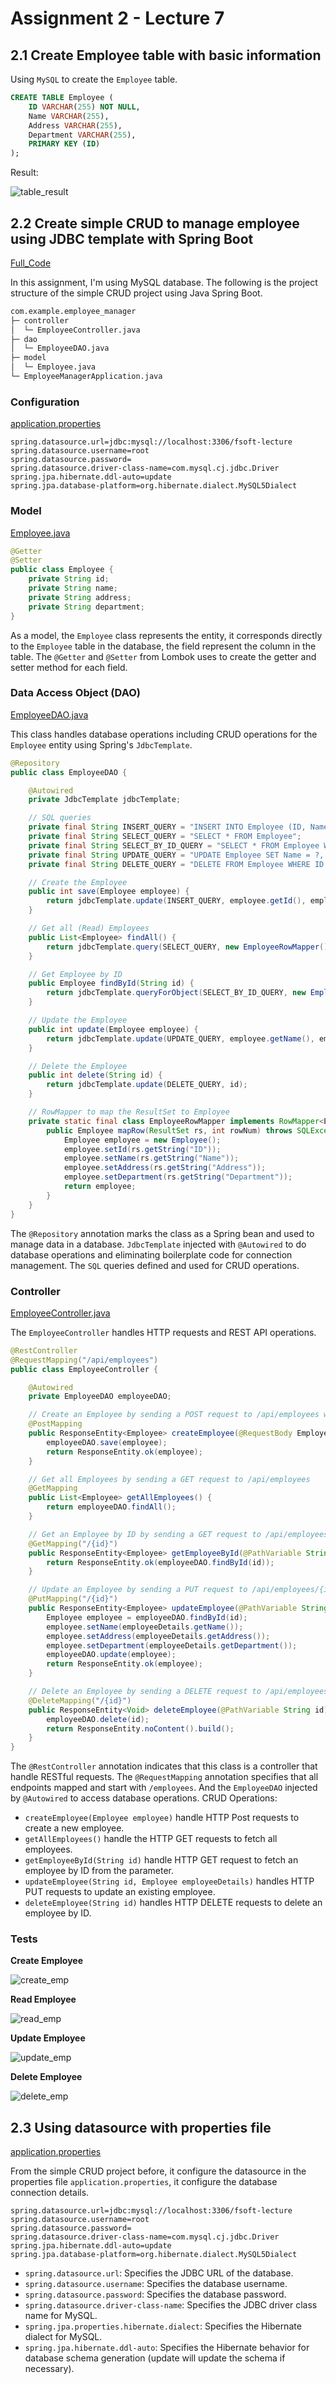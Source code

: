 # Assignment 2 - Lecture 7

## 2.1 Create Employee table with basic information​

Using `MySQL` to create the `Employee` table.

```sql
CREATE TABLE Employee (
    ID VARCHAR(255) NOT NULL,
    Name VARCHAR(255),
    Address VARCHAR(255),
    Department VARCHAR(255),
    PRIMARY KEY (ID)
);
```

Result:

![table_result](img/table.png)

## 2.2 Create simple CRUD to manage employee using JDBC template with Spring Boot​

[Full_Code](employee_manager/src/main/java/com/example/employee_manager)

In this assignment, I'm using MySQL database. The following is the project structure of the simple CRUD project using Java Spring Boot.

```bash
com.example.employee_manager
├─ controller
│  └─ EmployeeController.java
├─ dao
│  └─ EmployeeDAO.java
├─ model
│  └─ Employee.java
└─ EmployeeManagerApplication.java
```

### Configuration

[application.properties](employee_manager/src/main/resources/application.properties)

```
spring.datasource.url=jdbc:mysql://localhost:3306/fsoft-lecture
spring.datasource.username=root
spring.datasource.password=
spring.datasource.driver-class-name=com.mysql.cj.jdbc.Driver
spring.jpa.hibernate.ddl-auto=update
spring.jpa.database-platform=org.hibernate.dialect.MySQL5Dialect
```

### Model

[Employee.java](employee_manager/src/main/java/com/example/employee_manager/model/Employee.java)

```java
@Getter
@Setter
public class Employee {
    private String id;
    private String name;
    private String address;
    private String department;
}
```

As a model, the `Employee` class represents the entity, it corresponds directly to the `Employee` table in the database, the field represent the column in the table. The `@Getter` and `@Setter` from Lombok uses to create the getter and setter method for each field.

### Data Access Object (DAO)

[EmployeeDAO.java](employee_manager/src/main/java/com/example/employee_manager/dao/EmployeeDAO.java)

This class handles database operations including CRUD operations for the `Employee` entity using Spring's `JdbcTemplate`.

```java
@Repository
public class EmployeeDAO {

    @Autowired
    private JdbcTemplate jdbcTemplate;

    // SQL queries
    private final String INSERT_QUERY = "INSERT INTO Employee (ID, Name, Address, Department) VALUES (?, ?, ?, ?)";
    private final String SELECT_QUERY = "SELECT * FROM Employee";
    private final String SELECT_BY_ID_QUERY = "SELECT * FROM Employee WHERE ID = ?";
    private final String UPDATE_QUERY = "UPDATE Employee SET Name = ?, Address = ?, Department = ? WHERE ID = ?";
    private final String DELETE_QUERY = "DELETE FROM Employee WHERE ID = ?";

    // Create the Employee
    public int save(Employee employee) {
        return jdbcTemplate.update(INSERT_QUERY, employee.getId(), employee.getName(), employee.getAddress(), employee.getDepartment());
    }

    // Get all (Read) Employees
    public List<Employee> findAll() {
        return jdbcTemplate.query(SELECT_QUERY, new EmployeeRowMapper());
    }

    // Get Employee by ID
    public Employee findById(String id) {
        return jdbcTemplate.queryForObject(SELECT_BY_ID_QUERY, new EmployeeRowMapper(), id);
    }

    // Update the Employee
    public int update(Employee employee) {
        return jdbcTemplate.update(UPDATE_QUERY, employee.getName(), employee.getAddress(), employee.getDepartment(), employee.getId());
    }

    // Delete the Employee
    public int delete(String id) {
        return jdbcTemplate.update(DELETE_QUERY, id);
    }

    // RowMapper to map the ResultSet to Employee
    private static final class EmployeeRowMapper implements RowMapper<Employee> {
        public Employee mapRow(ResultSet rs, int rowNum) throws SQLException {
            Employee employee = new Employee();
            employee.setId(rs.getString("ID"));
            employee.setName(rs.getString("Name"));
            employee.setAddress(rs.getString("Address"));
            employee.setDepartment(rs.getString("Department"));
            return employee;
        }
    }
}
```

The `@Repository` annotation marks the class as a Spring bean and used to manage data in a database. `JdbcTemplate` injected with `@Autowired` to do database operations and eliminating boilerplate code for connection management. The `SQL` queries defined and used for CRUD operations.

### Controller

[EmployeeController.java](employee_manager/src/main/java/com/example/employee_manager/controller/EmployeeController.java)

The `EmployeeController` handles HTTP requests and REST API operations.

```java
@RestController
@RequestMapping("/api/employees")
public class EmployeeController {

    @Autowired
    private EmployeeDAO employeeDAO;

    // Create an Employee by sending a POST request to /api/employees with the Employee object in the request body
    @PostMapping
    public ResponseEntity<Employee> createEmployee(@RequestBody Employee employee) {
        employeeDAO.save(employee);
        return ResponseEntity.ok(employee);
    }

    // Get all Employees by sending a GET request to /api/employees
    @GetMapping
    public List<Employee> getAllEmployees() {
        return employeeDAO.findAll();
    }

    // Get an Employee by ID by sending a GET request to /api/employees/{id}
    @GetMapping("/{id}")
    public ResponseEntity<Employee> getEmployeeById(@PathVariable String id) {
        return ResponseEntity.ok(employeeDAO.findById(id));
    }

    // Update an Employee by sending a PUT request to /api/employees/{id} with the updated Employee object in the request body
    @PutMapping("/{id}")
    public ResponseEntity<Employee> updateEmployee(@PathVariable String id, @RequestBody Employee employeeDetails) {
        Employee employee = employeeDAO.findById(id);
        employee.setName(employeeDetails.getName());
        employee.setAddress(employeeDetails.getAddress());
        employee.setDepartment(employeeDetails.getDepartment());
        employeeDAO.update(employee);
        return ResponseEntity.ok(employee);
    }

    // Delete an Employee by sending a DELETE request to /api/employees/{id}
    @DeleteMapping("/{id}")
    public ResponseEntity<Void> deleteEmployee(@PathVariable String id) {
        employeeDAO.delete(id);
        return ResponseEntity.noContent().build();
    }
}
```

The `@RestController` annotation indicates that this class is a controller that handle RESTful requests. The `@RequestMapping` annotation specifies that all endpoints mapped and start with `/employees`. And the `EmployeeDAO` injected by `@Autowired` to access database operations. CRUD Operations:

- `createEmployee(Employee employee)` handle HTTP Post requests to create a new employee.
- `getAllEmployees()` handle the HTTP GET requests to fetch all employees.
- `getEmployeeById(String id)` handle HTTP GET request to fetch an employee by ID from the parameter.
- `updateEmployee(String id, Employee employeeDetails)` handles HTTP PUT requests to update an existing employee.
- `deleteEmployee(String id)` handles HTTP DELETE requests to delete an employee by ID.

### Tests

**Create Employee**

![create_emp](img/create_emp.png)

**Read Employee**

![read_emp](img/get_emp.png)

**Update Employee**

![update_emp](img/update_emp.png)

**Delete Employee**

![delete_emp](img/delete_emp.png)

## 2.3 Using datasource with properties file

[application.properties](employee_manager/src/main/resources/application.properties)

From the simple CRUD project before, it configure the datasource in the properties file `application.properties`, it configure the database connection details.

```
spring.datasource.url=jdbc:mysql://localhost:3306/fsoft-lecture
spring.datasource.username=root
spring.datasource.password=
spring.datasource.driver-class-name=com.mysql.cj.jdbc.Driver
spring.jpa.hibernate.ddl-auto=update
spring.jpa.database-platform=org.hibernate.dialect.MySQL5Dialect
```

- `spring.datasource.url`: Specifies the JDBC URL of the database.
- `spring.datasource.username`: Specifies the database username.
- `spring.datasource.password`: Specifies the database password.
- `spring.datasource.driver-class-name`: Specifies the JDBC driver class name for MySQL.
- `spring.jpa.properties.hibernate.dialect`: Specifies the Hibernate dialect for MySQL.
- `spring.jpa.hibernate.ddl-auto`: Specifies the Hibernate behavior for database schema generation (update will update the schema if necessary).